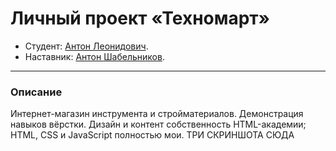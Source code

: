 # Личный проект «Техномарт»

* Студент: [Антон Леонидович](https://up.htmlacademy.ru/htmlcss/25/user/948947).
* Наставник: [Антон Шабельников](https://htmlacademy.ru/profile/hulkaton).
---
### Описание
Интернет-магазин инструмента и стройматериалов. Демонстрация навыков вёрстки. Дизайн и контент собственность HTML-академии; HTML, CSS и JavaScript полностью мои.
ТРИ СКРИНШОТА СЮДА
